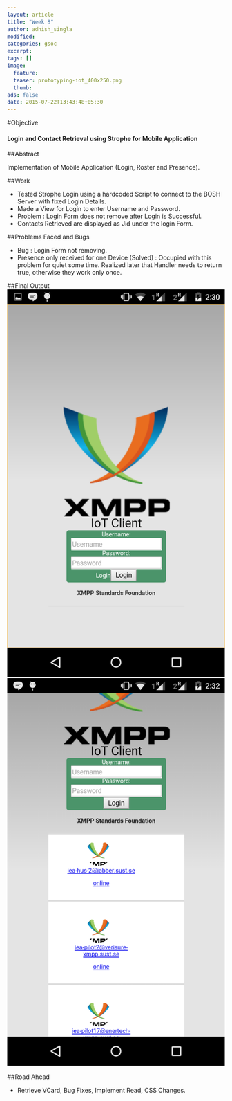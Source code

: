 ```yaml
---
layout: article
title: "Week 8"
author: adhish_singla
modified:
categories: gsoc
excerpt:
tags: []
image:
  feature:
  teaser: prototyping-iot_400x250.png
  thumb:
ads: false
date: 2015-07-22T13:43:48+05:30
---
```


#Objective

#### Login and Contact Retrieval using Strophe for Mobile Application

##Abstract

Implementation of Mobile Application (Login, Roster and Presence).

##Work

* Tested Strophe Login using a hardcoded Script to connect to the BOSH Server with fixed Login Details.
* Made a View for Login to enter Username and Password.
* Problem : Login Form does not remove after Login is Successful.
* Contacts Retrieved are displayed as Jid under the login Form.

##Problems Faced and Bugs

* Bug : Login Form not removing.
* Presence only received for one Device (Solved) : Occupied with this problem for quiet some time. Realized later that Handler needs to return true, otherwise they work only once.

##Final Output
![Login View](/images/login1.png)
![Retrieved Contacts](/images/contacts1.png)

##Road Ahead

* Retrieve VCard, Bug Fixes, Implement Read, CSS Changes.